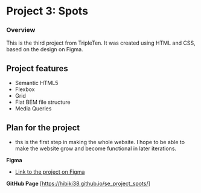 # Project 3: Spots

### Overview

This is the third project from TripleTen. It was created using HTML and CSS, based on the design on Figma.

## Project features

- Semantic HTML5
- Flexbox
- Grid
- Flat BEM file structure
- Media Queries

## Plan for the project

- ths is the first step in making the whole website. I hope to be able to make the website grow and become functional in later iterations.

**Figma**

- [Link to the project on Figma](https://www.figma.com/file/BBNm2bC3lj8QQMHlnqRsga/Sprint-3-Project-%E2%80%94-Spots?type=design&node-id=2%3A60&mode=design&t=afgNFybdorZO6cQo-1)

**GitHub Page**
[https://hibiki38.github.io/se_project_spots/]
